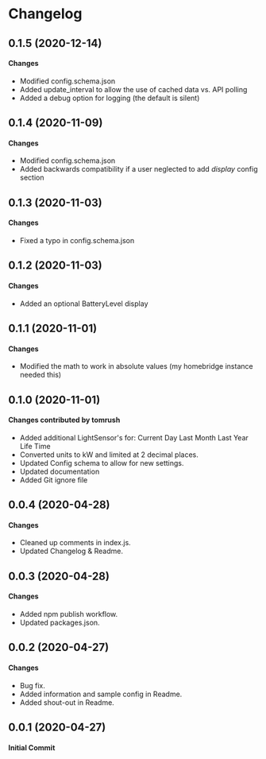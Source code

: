# Changelog


## 0.1.5 (2020-12-14)

#### Changes

- Modified config.schema.json
- Added update_interval to allow the use of cached data vs. API polling
- Added a debug option for logging (the default is silent)

## 0.1.4 (2020-11-09)

#### Changes

- Modified config.schema.json
- Added backwards compatibility if a user neglected to add *display* config section

## 0.1.3 (2020-11-03)

#### Changes

- Fixed a typo in config.schema.json

## 0.1.2 (2020-11-03)

#### Changes

- Added an optional BatteryLevel display

## 0.1.1 (2020-11-01)

#### Changes

- Modified the math to work in absolute values (my homebridge instance needed this)

## 0.1.0 (2020-11-01)

#### Changes contributed by tomrush

- Added additional LightSensor's for:
        Current Day
        Last Month
        Last Year
        Life Time
- Converted units to kW and limited at 2 decimal places.
- Updated Config schema to allow for new settings.
- Updated documentation
- Added Git ignore file

## 0.0.4 (2020-04-28)

#### Changes

- Cleaned up comments in index.js.
- Updated Changelog & Readme.

## 0.0.3 (2020-04-28)

#### Changes

- Added npm publish workflow.
- Updated packages.json.

## 0.0.2 (2020-04-27)

#### Changes

- Bug fix.
- Added information and sample config in Readme.
- Added shout-out in Readme.

## 0.0.1 (2020-04-27)

#### Initial Commit
